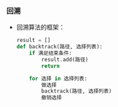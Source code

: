 ### 回溯

- 回溯算法的框架：

  ~~~python	
  result = []
  def backtrack(路径, 选择列表):
      if 满足结束条件:
          result.add(路径)
          return
  
      for 选择 in 选择列表:
          做选择
          backtrack(路径, 选择列表)
          撤销选择
  ~~~

  

